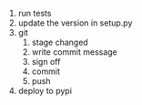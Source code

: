 1. run tests
2. update the version in setup.py
3. git
    1. stage changed
    2. write commit message
    3. sign off
    4. commit
    5. push
4. deploy to pypi
